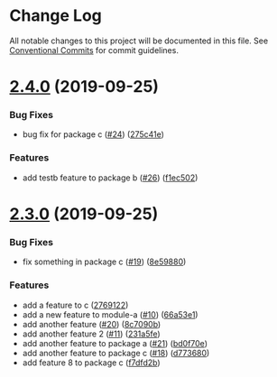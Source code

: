# Change Log

All notable changes to this project will be documented in this file.
See [Conventional Commits](https://conventionalcommits.org) for commit guidelines.

# [2.4.0](https://github.com/farism/semantic-lerna/compare/v2.3.0...v2.4.0) (2019-09-25)


### Bug Fixes

* bug fix for package c ([#24](https://github.com/farism/semantic-lerna/issues/24)) ([275c41e](https://github.com/farism/semantic-lerna/commit/275c41e))


### Features

* add testb feature to package b ([#26](https://github.com/farism/semantic-lerna/issues/26)) ([f1ec502](https://github.com/farism/semantic-lerna/commit/f1ec502))





# [2.3.0](https://github.com/farism/semantic-lerna/compare/v2.2.0...v2.3.0) (2019-09-25)


### Bug Fixes

* fix something in package c ([#19](https://github.com/farism/semantic-lerna/issues/19)) ([8e59880](https://github.com/farism/semantic-lerna/commit/8e59880))


### Features

* add a feature to c ([2769122](https://github.com/farism/semantic-lerna/commit/2769122))
* add a new feature to module-a ([#10](https://github.com/farism/semantic-lerna/issues/10)) ([66a53e1](https://github.com/farism/semantic-lerna/commit/66a53e1))
* add another feature ([#20](https://github.com/farism/semantic-lerna/issues/20)) ([8c7090b](https://github.com/farism/semantic-lerna/commit/8c7090b))
* add another feature 2 ([#11](https://github.com/farism/semantic-lerna/issues/11)) ([231a5fe](https://github.com/farism/semantic-lerna/commit/231a5fe))
* add another feature to package a ([#21](https://github.com/farism/semantic-lerna/issues/21)) ([bd0f70e](https://github.com/farism/semantic-lerna/commit/bd0f70e))
* add another feature to package c ([#18](https://github.com/farism/semantic-lerna/issues/18)) ([d773680](https://github.com/farism/semantic-lerna/commit/d773680))
* add feature 8 to package c ([f7dfd2b](https://github.com/farism/semantic-lerna/commit/f7dfd2b))
